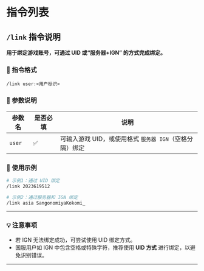 # 指令列表

## `/link` 指令说明

**用于绑定游戏账号，可通过 UID 或“服务器+IGN” 的方式完成绑定。**

### 🧩 指令格式

```
/link user:<用户标识>
```

### 🔧 参数说明

| 参数名 | 是否必填 | 说明                                                    |
| ------ | -------- | ------------------------------------------------------- |
| `user` | ✅       | 可输入游戏 UID，或使用格式 `服务器 IGN`（空格分隔）绑定 |

### 📌 使用示例

```bash
# 示例1：通过 UID 绑定
/link 2023619512

# 示例2：通过服务器和 IGN 绑定
/link asia SangonomiyaKokomi_
```

---

### 💡 注意事项

- 若 IGN 无法绑定成功，可尝试使用 UID 绑定方式。
- 国服用户如 IGN 中包含空格或特殊字符，推荐使用 **UID 方式** 进行绑定，以避免识别错误。

---
